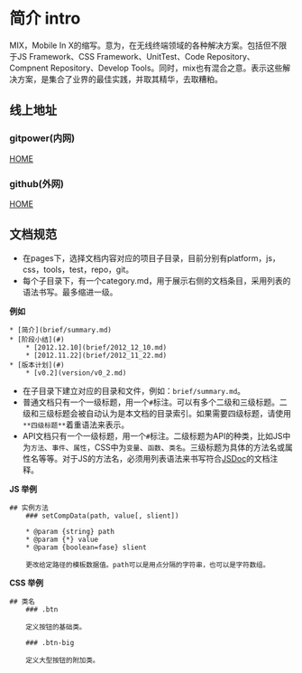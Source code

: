 # 简介 **intro**

MIX，Mobile In X的缩写。意为，在无线终端领域的各种解决方案。包括但不限于JS Framework、CSS Framework、UnitTest、Code Repository、Compnent Repository、Develop Tools。同时，mix也有混合之意。表示这些解决方案，是集合了业界的最佳实践，并取其精华，去取糟粕。

## 线上地址

### gitpower(内网)

[HOME](http://mixteam.git.assets.m.etao.net/mixdoc/index.html)

### github(外网)

[HOME](http://mixteam.github.com/mixdoc/)

## 文档规范

* 在pages下，选择文档内容对应的项目子目录，目前分别有platform，js，css，tools，test，repo，git。
* 每个子目录下，有一个category.md，用于展示右侧的文档条目，采用列表的语法书写。最多缩进一级。


**例如**

	* [简介](brief/summary.md)
	* [阶段小结](#)
		* [2012.12.10](brief/2012_12_10.md)
		* [2012.11.22](brief/2012_11_22.md)
	* [版本计划](#)
		* [v0.2](version/v0_2.md)

* 在子目录下建立对应的目录和文件，例如：`brief/summary.md`。
* 普通文档只有一个一级标题，用一个`#`标注。可以有多个二级和三级标题。二级和三级标题会被自动认为是本文档的目录索引。如果需要四级标题，请使用`**四级标题**`着重语法来表示。
* API文档只有一个一级标题，用一个`#`标注。二级标题为API的种类，比如JS中为`方法`、`事件`、`属性`，CSS中为`变量`、`函数`、`类名`。三级标题为具体的方法名或属性名等等。对于JS的方法名，必须用列表语法来书写符合[JSDoc](https://code.google.com/p/jsdoc-toolkit/w/list)的文档注释。

**JS 举例**

	## 实例方法
		### setCompData(path, value[, slient])

		* @param {string} path
		* @param {*} value
		* @param {boolean=fase} slient

		更改给定路径的模板数据值。path可以是用点分隔的字符串，也可以是字符数组。

**CSS 举例**

	## 类名
		### .btn

		定义按钮的基础类。

		### .btn-big

		定义大型按钮的附加类。
